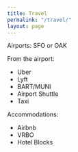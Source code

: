 ```yaml
---
title: Travel
permalink: "/travel/"
layout: page
---
```


Airports: SFO or OAK

From the airport:

* Uber
* Lyft
* BART/MUNI
* Airport Shuttle
* Taxi

Accommodations:

* Airbnb
* VRBO
* Hotel Blocks
